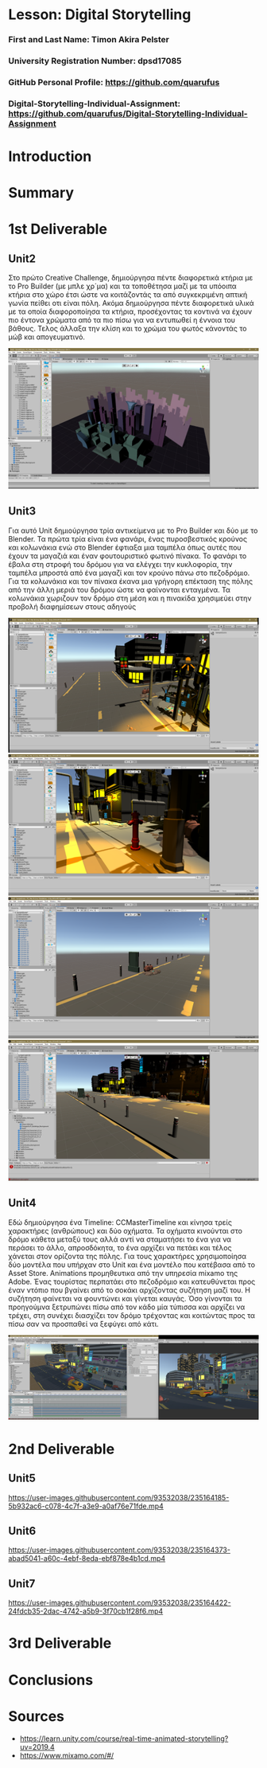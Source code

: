 # Lesson: Digital Storytelling

### First and Last Name: Timon Akira Pelster
### University Registration Number: dpsd17085
### GitHub Personal Profile: https://github.com/quarufus
### Digital-Storytelling-Individual-Assignment: https://github.com/quarufus/Digital-Storytelling-Individual-Assignment

# Introduction



# Summary


# 1st Deliverable

## Unit2
Στο πρώτο Creative Challenge, δημιούργησα πέντε διαφορετικά κτήρια με το Pro Builder (με μπλε χρ´μα) και τα τοποθέτησα μαζί με τα υπόοιπα κτήρια στο χώρο έτσι ώστε να κοιτάζοντάς τα από συγκεκριμένη απτική γωνία πείθει οτι είναι πόλη. Ακόμα δημιούργησα πέντε διαφορετικά υλικά με τα οποία διαφοροποίησα τα κτήρια, προσέχοντας τα κοντινά να έχουν πιο έντονα χρώματα από τα πιο πίσω για να εντυπωθεί η έννοια του βάθους. Τελος άλλαξα την κλίση και το χρώμα του φωτός κάνοντάς το μώβ και απογευματινό.

![city](https://github.com/quarufus/Digital-Storytelling-Individual-Assignment/blob/main/dailies/Deliverable1/Unit2/Screenshot%20(4).png)

## Unit3
Για αυτό Unit δημιούργησα τρία αντικείμενα με το Pro Builder και δύο με το Blender. Τα πρώτα τρία είναι ένα φανάρι, ένας πυροσβεστικός κρούνος και κολωνάκια ενώ στο Blender έφτιαξα μια ταμπέλα όπως αυτές που έχουν τα μαγαζιά και έναν φουτουριστικό φωτινό πίνακα. Το φανάρι το έβαλα στη στροφή του δρόμου για να ελέγχει την κυκλοφορία, την ταμπέλα μπροστά από ένα μαγαζί και τον κρούνο πάνω στο πεζοδρόμιο. Για τα κολωνάκια και τον πίνακα έκανα μια γρήγορη επέκταση της πόλης από την άλλη μεριά του δρόμου ώστε να φαίνονται ενταγμένα. Τα κολωνάκια χωριζουν τον δρόμο στη μέση και η πινακίδα χρησιμεύει στην προβολή διαφημίσεων στους αδηγούς

![city](https://github.com/quarufus/Digital-Storytelling-Individual-Assignment/blob/main/dailies/Deliverable1/Unit3/Screenshot%20(5).png)
![city](https://github.com/quarufus/Digital-Storytelling-Individual-Assignment/blob/main/dailies/Deliverable1/Unit3/Screenshot%20(6).png)
![city](https://github.com/quarufus/Digital-Storytelling-Individual-Assignment/blob/main/dailies/Deliverable1/Unit3/Screenshot%20(8).png)
![city](https://github.com/quarufus/Digital-Storytelling-Individual-Assignment/blob/main/dailies/Deliverable1/Unit3/Screenshot%20(9).png)


## Unit4
Εδώ δημιούργησα ένα Timeline: CCMasterTimeline και κίνησα τρείς χαρακτήρες (ανθρώπους) και δύο οχήματα. Τα οχήματα κινούνται στο δρόμο κάθετα μεταξύ τους αλλά αντί να σταματήσει το ένα για να περάσει το άλλο, απροσδόκητα, το ένα αρχίζει να πετάει και τέλος χάνεται στον ορίζοντα της πόλης. Για τους χαρακτήρες χρησιμοποίησα δύο μοντέλα που υπήρχαν στο Unit και ένα μοντέλο που κατέβασα από το Asset Store. Animations προμηθευτικα από την υπηρεσία mixamo της Adobe. Ένας τουρίστας περπατάει στο πεζοδρόμιο και κατευθύνεται προς έναν ντόπιο που βγαίνει από το σοκάκι αρχίζοντας συζήτηση μαζί του. Η συζήτηση φαίνεται να φουντώνει και γίνεται καυγάς. Όσο γίνονται τα προηγούμνα ξετρυπώνει πίσω από τον κάδο μία τύπισσα και
αρχίζει να τρέχει, στη συνέχει διασχίζει τον δρόμο τρέχοντας και κοιτώντας προς τα πίσω σαν να προσπαθεί να ξεφύγει από κάτι.

![city](https://github.com/quarufus/Digital-Storytelling-Individual-Assignment/blob/main/dailies/Deliverable1/Unit4/Screenshot%20(10).png)

# 2nd Deliverable

## Unit5

https://user-images.githubusercontent.com/93532038/235164185-5b932ac6-c078-4c7f-a3e9-a0af76e71fde.mp4

## Unit6

https://user-images.githubusercontent.com/93532038/235164373-abad5041-a60c-4ebf-8eda-ebf878e4b1cd.mp4

## Unit7

https://user-images.githubusercontent.com/93532038/235164422-24fdcb35-2dac-4742-a5b9-3f70cb1f28f6.mp4

# 3rd Deliverable 


# Conclusions


# Sources
- https://learn.unity.com/course/real-time-animated-storytelling?uv=2019.4
- https://www.mixamo.com/#/
